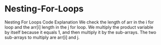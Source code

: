 # Nesting-For-Loops
Nesting For Loops
Code Explanation
We check the length of arr in the i for loop and the arr[i] length in the j for loop.
We multiply the product variable by itself because it equals 1, and then multiply it by the sub-arrays.
The two sub-arrays to multiply are arr[i] and j.
